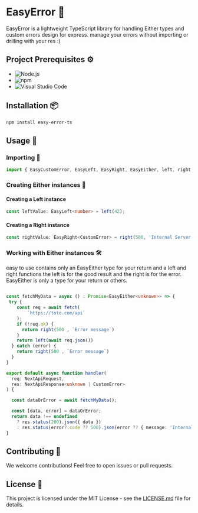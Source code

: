 
# EasyError 🚨

EasyError is a lightweight TypeScript library for handling Either types and custom errors design for express.
manage your errors without importing or drilling with your res :)

## Project Prerequisites ⚙️

- ![Node.js](https://img.shields.io/badge/Node.js-v14-green)
- ![npm](https://img.shields.io/badge/npm-v7-blue)
- ![Visual Studio Code](https://img.shields.io/badge/Visual%20Studio%20Code-latest-blueviolet)
  

## Installation 📦

```bash
npm install easy-error-ts
```

## Usage 🚀

### Importing 🔗

```typescript
import { EasyCustomError, EasyLeft, EasyRight, EasyEither, left, right } from 'easy-error-ts';
```

### Creating Either instances 🔧

#### Creating a Left instance

```typescript
const leftValue: EasyLeft<number> = left(42);
```

#### Creating a Right instance

```typescript
const rightValue: EasyRight<CustomError> = right(500, 'Internal Server Error');
```

### Working with Either instances 🛠️

easy to use contains only an EasyEither type for your return and a left and right functions
the left is for the good result and the right is for the error.
EasyEither is only a type for your return or others.

```typescript

const fetchMyData = async () : Promise<EasyEither<unknown>> => {
 try {
    const req = await fetch(
        `https://toto.com/api`
    );
    if (!req.ok) {
      return right(500 , `Error message`)
    }
    return left(await req.json())
  } catch (error) {
    return right(500 , `Error message`)
  }
}

export default async function handler(
  req: NextApiRequest,
  res: NextApiResponse<unknown | CustomError>
) {

  const dataOrError = await fetchMyData();

  const [data, error] = dataOrError;
  return data !== undefined
    ? res.status(200).json({ data })
    : res.status(error?.code ?? 500).json(error ?? { message: 'Internal Server Error' });
}

```

## Contributing 🤝

We welcome contributions! Feel free to open issues or pull requests.

## License 📝

This project is licensed under the MIT License - see the [LICENSE.md](LICENSE.md) file for details.
